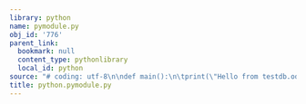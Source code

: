 ```yaml
---
library: python
name: pymodule.py
obj_id: '776'
parent_link:
  bookmark: null
  content_type: pythonlibrary
  local_id: python
source: "# coding: utf-8\n\ndef main():\n\tprint(\"Hello from testdb.odb\")\n\n\n"
title: python.pymodule.py
---
```

